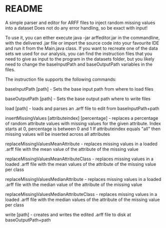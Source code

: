 # README #

A simple parser and editor for ARFF files to inject random missing values into a dataset
Does not do any error handling, so be exact with input!

To use it, you can either execute java -jar arffeditor.jar in the commandline, with the delivered .jar file or import the source code into your favourite IDE
and run it from the Main.java class. If you want to recreate one of the data sets we used for our analysis, you can find the instruction files that you need to give as input
to the program in the datasets folder, but you likely need to change the baseInputPath and baseOutputPath variables in the files.

The instruction file supports the following commands:


baseInputPath [path]    							- Sets the base input path from where to load files

baseOutputPath [path]								- Sets the base output path where to write files

load [path]	 									    - loads and parses an .arff file to edit from baseInputPath+path

insertMissingValues [attributeindex] [percentage] 	- replaces a percentage of random attribute values with missing values for the given attribute. Index starts at 0, percentage is between 0 and 1
													  If attributeindex equals "all" then missing values will be inserted across all attributes

replaceMissingValuesMeanAttribute					- replaces missing values in a loaded .arff file with the mean value of the attribute of the missing value

replaceMissingValuesMeanAttributeClass				- replaces missing values in a loaded .arff file with the mean values of the attribute of the missing value per class

replaceMissingValuesMedianAttribute					- replaces missing values in a loaded .arff file with the median value of the attribute of the missing value	

replaceMissingValuesMedianAttributeClass			- replaces missing values in a loaded .arff file with the median values of the attribute of the missing value per class	
						
write	[path]										- creates and writes the edited .arff file to disk at baseOutputPath+path